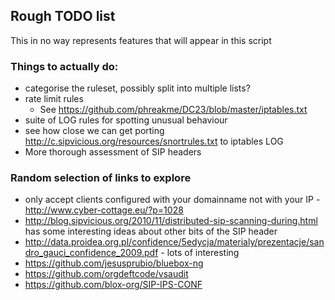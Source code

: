 ## Rough TODO list
This in no way represents features that will appear in this script

### Things to actually do:
* categorise the ruleset, possibly split into multiple lists?
* rate limit rules
  * See https://github.com/phreakme/DC23/blob/master/iptables.txt
* suite of LOG rules for spotting unusual behaviour
* see how close we can get porting http://c.sipvicious.org/resources/snortrules.txt to iptables LOG
* More thorough assessment of SIP headers

### Random selection of links to explore
* only accept clients configured with your domainname not with your IP - http://www.cyber-cottage.eu/?p=1028
* http://blog.sipvicious.org/2010/11/distributed-sip-scanning-during.html has some interesting ideas about other bits of the SIP header
* http://data.proidea.org.pl/confidence/5edycja/materialy/prezentacje/sandro_gauci_confidence_2009.pdf - lots of interesting
* https://github.com/jesusprubio/bluebox-ng
* https://github.com/orgdeftcode/vsaudit
* https://github.com/blox-org/SIP-IPS-CONF
